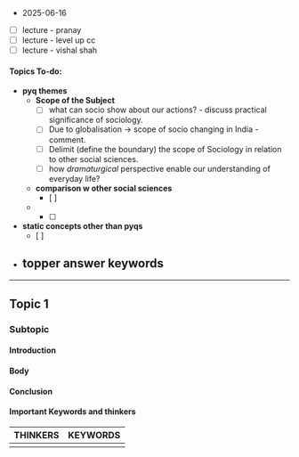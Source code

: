 * 2025-06-16

- [ ] lecture - pranay
- [ ] lecture - level up cc
- [ ] lecture - vishal shah
#### Topics To-do: 
- **pyq themes**
	- **Scope of the Subject**
		- [ ] what can socio show about our actions? - discuss practical significance of sociology.
		- [ ] Due to globalisation → scope of socio changing in India - comment.
		- [ ] Delimit (define the boundary) the scope of Sociology in relation to other social sciences.
		- [ ] how *dramaturgical* perspective enable our understanding of everyday life?
	- **comparison w other social sciences**
		- [ ] 
	-  
		- [ ] 
- **static concepts other than pyqs**
	- [ ] 
- **topper answer keywords**
	- 

---
## Topic 1
### Subtopic
#### Introduction

#### Body

#### Conclusion

#### Important Keywords and thinkers

| **THINKERS** | **KEYWORDS** |
| ------------ | ------------ |
|              |              |
